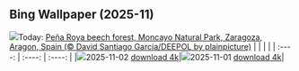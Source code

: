 ## Bing Wallpaper (2025-11)
![](https://www.bing.com/th?id=OHR.MoncayoAutumn_EN-GB3179632918_UHD.jpg&w=1000)Today: [Peña Roya beech forest, Moncayo Natural Park, Zaragoza, Aragon, Spain (© David Santiago Garcia/DEEPOL by plainpicture)](https://www.bing.com/th?id=OHR.MoncayoAutumn_EN-GB3179632918_UHD.jpg&rf=LaDigue_UHD.jpg&pid=hp&w=3840&h=2160&rs=1&c=4)
|      |      |      |
| :----: | :----: | :----: |
|![](https://www.bing.com/th?id=OHR.MoncayoAutumn_EN-GB3179632918_UHD.jpg&pid=hp&w=384&h=216&rs=1&c=4)2025-11-02 [download 4k](https://www.bing.com/th?id=OHR.MoncayoAutumn_EN-GB3179632918_UHD.jpg&rf=LaDigue_UHD.jpg&pid=hp&w=3840&h=2160&rs=1&c=4)|![](https://www.bing.com/th?id=OHR.BranCastle_EN-GB2930979213_UHD.jpg&pid=hp&w=384&h=216&rs=1&c=4)2025-11-01 [download 4k](https://www.bing.com/th?id=OHR.BranCastle_EN-GB2930979213_UHD.jpg&rf=LaDigue_UHD.jpg&pid=hp&w=3840&h=2160&rs=1&c=4)|